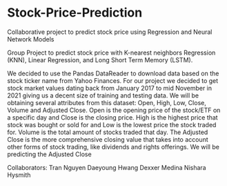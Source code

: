 # Stock-Price-Prediction
Collaborative project to predict stock price using Regression and Neural Network Models

Group Project to predict stock price with K-nearest neighbors Regression (KNN), Linear Regression, and Long Short Term Memory (LSTM).
 
We decided to use the Pandas DataReader to download data based
on the stock ticker name from Yahoo Finances. For our project we decided to get stock
market values dating back from January 2017 to mid November in 2021 giving us a decent size of training and testing
data. We will be obtaining several attributes from this dataset:
Open, High, Low, Close, Volume and Adjusted Close. Open is
the opening price of the stock/ETF on a specific day and Close
is the closing price. High is the highest price that stock was
bought or sold for and Low is the lowest price the stock traded
for. Volume is the total amount of stocks traded that day. The
Adjusted Close is the more comprehensive closing value that
takes into account other forms of stock trading, like dividends
and rights offerings. We will be predicting the Adjusted Close

Collaborators:
Tran Nguyen
Daeyoung Hwang
Dexxer Medina
Nishara Hysmith
